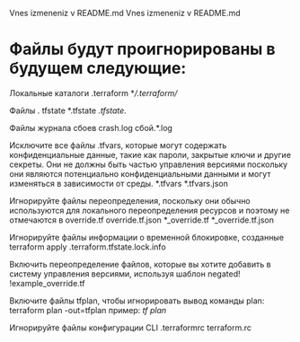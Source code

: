 Vnes izmeneniz v README.md
Vnes izmeneniz v README.md


# Файлы будут проигнорированы в будущем следующие:





Локальные каталоги .terraform
**/.terraform/*

Файлы .
tfstate *.tfstate
*.tfstate.*

Файлы
журнала сбоев crash.log
сбой.*.log

 Исключите все файлы .tfvars, которые могут содержать конфиденциальные данные, такие как
 пароли, закрытые ключи и другие секреты. Они не должны быть частью управления версиями 
 поскольку они являются потенциально конфиденциальными данными и могут 
 изменяться в зависимости от среды.
*.tfvars
*.tfvars.json

Игнорируйте файлы переопределения, поскольку они обычно используются для локального переопределения ресурсов и поэтому
не отмечаются в
override.tf
override.tf.json
*_override.tf
*_override.tf.json

Игнорируйте файлы информации о временной блокировке, созданные terraform apply
.terraform.tfstate.lock.info

Включить переопределение файлов, которые вы хотите добавить в систему управления версиями, используя шаблон negated!
!example_override.tf

Включите файлы tfplan, чтобы игнорировать вывод команды plan: terraform plan -out=tfplan
пример: *tf plan*

Игнорируйте файлы конфигурации CLI
.terraformrc
terraform.rc



